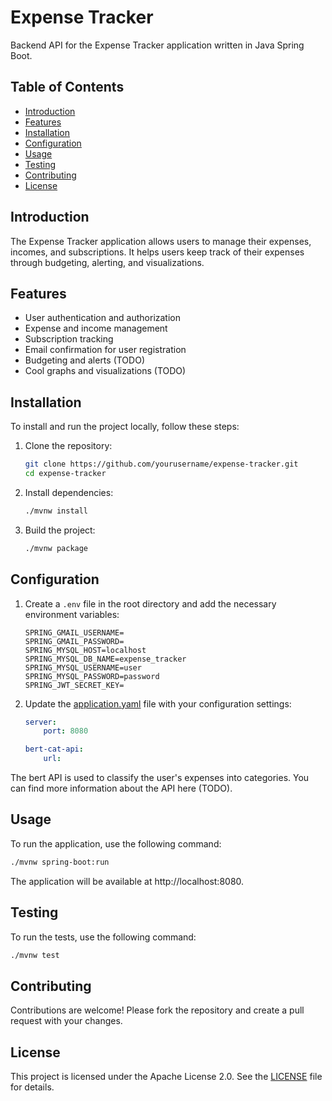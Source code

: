 # Expense Tracker

Backend API for the Expense Tracker application written in Java Spring Boot.

## Table of Contents

- [Introduction](#introduction)
- [Features](#features)
- [Installation](#installation)
- [Configuration](#configuration)
- [Usage](#usage)
- [Testing](#testing)
- [Contributing](#contributing)
- [License](#license)

## Introduction

The Expense Tracker application allows users to manage their expenses, incomes, and subscriptions. It helps users keep track of their expenses through budgeting, alerting, and visualizations.

## Features

- User authentication and authorization
- Expense and income management
- Subscription tracking
- Email confirmation for user registration
- Budgeting and alerts (TODO)
- Cool graphs and visualizations (TODO)

## Installation

To install and run the project locally, follow these steps:

1. Clone the repository:
    ```sh
    git clone https://github.com/yourusername/expense-tracker.git
    cd expense-tracker
    ```

2. Install dependencies:
    ```sh
    ./mvnw install
    ```

3. Build the project:
    ```sh
    ./mvnw package
    ```

## Configuration

1. Create a `.env` file in the root directory and add the necessary environment variables:
    ```env
    SPRING_GMAIL_USERNAME=
    SPRING_GMAIL_PASSWORD=
    SPRING_MYSQL_HOST=localhost
    SPRING_MYSQL_DB_NAME=expense_tracker
    SPRING_MYSQL_USERNAME=user
    SPRING_MYSQL_PASSWORD=password
    SPRING_JWT_SECRET_KEY=
    ```

2. Update the [application.yaml](src/main/resources/application.yaml) file with your configuration settings:
    ```yaml
    server:
        port: 8080

    bert-cat-api:
        url: 
    ```

The bert API is used to classify the user's expenses into categories. You can find more information about the API here (TODO).
## Usage

To run the application, use the following command:
```sh
./mvnw spring-boot:run
```
The application will be available at http://localhost:8080.

## Testing
To run the tests, use the following command:

```sh
./mvnw test
```

## Contributing
Contributions are welcome! Please fork the repository and create a pull request with your changes.

## License
This project is licensed under the Apache License 2.0. See the [LICENSE](LICENSE) file for details.